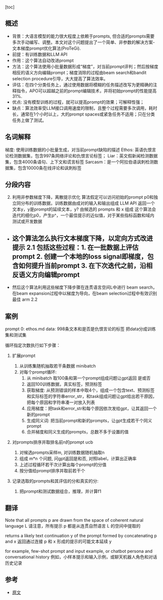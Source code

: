 [toc]

## 概述

- 背景：大语言模型的能力很大程度上依赖于prompts, 但合适的prompts需要多次手动编写、调整。本文对这个问题提出了一个简单、非参数的解决方案-文本梯度prompt优化算法(ProTeGi).
- 前提：有训练数据和LLM API
- 作用：这个算法自动改进prompt 
- 方法：这个算法使用小批量数据形成“梯度”，对当前prompt评判；然后按梯度相反的语义方向编辑prompt；梯度消除的过程由beam search和bandit selection procedure引导，大大提高了算法效率。
- 评估：在四个分类任务上，通过使用数据将模糊的任务描述改写为更精确的注释指令，APO可以超越之前的prompt编辑技术，并将初始prompt的性能提高31%.
- 优点: 没有模型训练的过程，就可以提高prompt的效果；可解释性强；
- 缺点：算法效率受LLM接口调用速度的限制，且整个过程需要多次调用，耗时长，通常在1个小时以上，大的prompt spaces或紧急任务不适用；只在分类任务上做了测试。

## 名词解释
梯度: 使用训练数据的小批量生成，对当前prompt缺陷的描述
Ethos: 英语仇恨言论检测数据集，包含997条网络评论和仇恨言论标签；
Liar：英文假新闻检测数据集，包含4000条语句、上下文和谎言标签
Sarcasm：是一个阿拉伯语讽刺检测数据集，包含10000条在线评论和讽刺标签

## 分段内容
2. 利用非参数梯度下降，离散提示优化
算法假定可以访问初始的prompt p0和独立同分布的训练数据，训练数据由成对的输入和输出组成
LLM API 返回一个文本y，y是prompt的延续文本，y? 由候选的 prompts 和 x 组成
这个算法会迭代的细化p0，产生p^，一个最佳提示的近似值，对于某些指标函数和域内测试或开发数据
- 这个算法怎么执行文本梯度下降，以定向方式改进提示  2.1 
包括这些过程：1. 在一批数据上评估prompt 2. 创建一个本地的loss signal即梯度，包含如何提升当前prompt 3. 在下次迭代之前，沿相反语义方向编辑prompt
  - 
- 然后这个算法利用这些梯度下降步骤在连贯语言空间L中进行 beam search，在beam expansion过程中以梯度为导向，在beam selection过程中有效识别最佳 arm  2.2  

## 案例 
prompt 0: ethos.md
data: 998条文本和是否是仇恨言论的标签
把data分成训练集和测试集

循环指定次数执行如下步骤：
1. 扩展prompt
   1. 从训练集随机抽取若干条数据 minibatch
   2. 对每个prompt循环: 
      1. 从 minibatch 取100条和第一个prompt组成问题让gpt返回 是或否
      2. 返回100训练数据，真实标签，预测标签
      3. 获取梯度: 从预测错误的样本中取4个，组成一个包含text、预测标签和实际标签的字符串error_str，和task组成问题让gpt给出若干原因，把每个原因和字符串凑一对放入列表
      4. 应用梯度：把task和error_str和每个原因依次发给gpt，让其返回一个新的prompt
      5. 生成同义词: 把当前prompt和新的prompts，让gpt生成若干个同义prompt
      6. 合并梯度和同义生成的prompts，总数不多于设置的值

2. 对prompts排序并取排名前n的prompt   ucb
   1. 对候选prompts采样m, 对训练数据随机抽取n
   2. 组成 m*n 个问题, 问gpt返回是和否, 对照label，计算出正确率
   3. 上述过程循环若干次计算出每个prompt的分值
   4. 按分值给prompt排序并取前若干个

3. 记录选取的prompts和其评估的分和真实的分: 
   1. 把prompt和测试数据组合，推理，并计算f1


## 翻译
Note that all prompts p are drawn from the space of coherent natural language L
请注意，所有提示 p 都是从连贯自然语言 L 的空间中提取的

returns a likely text continuation y of the prompt formed by concatenating p and x
返回通过连接 p 和 x 形成的提示的可能文本延续 y

for example, few-shot prompt and input example, or chatbot persona and conversational history
例如，小样本提示和输入示例，或聊天机器人角色和对话历史记录

## 参考
- [原文](https://arxiv.org/pdf/2305.03495)